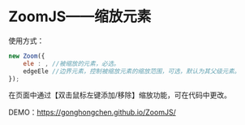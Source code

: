 # ZoomJS——缩放元素

使用方式：
```javaScript
new Zoom({
    ele : , //被缩放的元素，必选。
    edgeEle //边界元素，控制被缩放元素的缩放范围，可选，默认为其父级元素。
});
```
在页面中通过【双击鼠标左键添加/移除】缩放功能，可在代码中更改。

DEMO：https://gonghongchen.github.io/ZoomJS/
